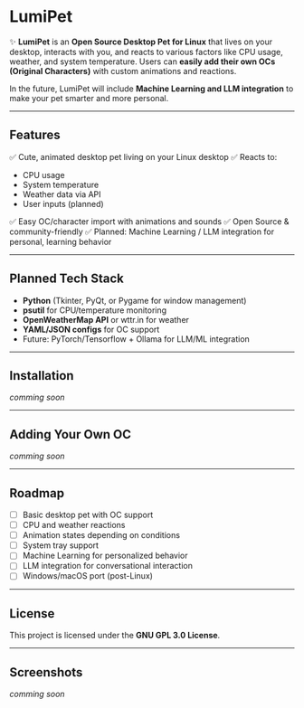 # LumiPet

✨ **LumiPet** is an **Open Source Desktop Pet for Linux** that lives on your desktop, interacts with you, and reacts to various factors like CPU usage, weather, and system temperature. Users can **easily add their own OCs (Original Characters)** with custom animations and reactions.

In the future, LumiPet will include **Machine Learning and LLM integration** to make your pet smarter and more personal.

---

## Features

✅ Cute, animated desktop pet living on your Linux desktop
✅ Reacts to:

* CPU usage
* System temperature
* Weather data via API
* User inputs (planned)

✅ Easy OC/character import with animations and sounds
✅ Open Source & community-friendly
✅ Planned: Machine Learning / LLM integration for personal, learning behavior

---

## Planned Tech Stack

* **Python** (Tkinter, PyQt, or Pygame for window management)
* **psutil** for CPU/temperature monitoring
* **OpenWeatherMap API** or wttr.in for weather
* **YAML/JSON configs** for OC support
* Future: PyTorch/Tensorflow + Ollama for LLM/ML integration

---

## Installation

*comming soon*

---

## Adding Your Own OC

*comming soon*

---

## Roadmap

- [ ] Basic desktop pet with OC support
- [ ] CPU and weather reactions
- [ ] Animation states depending on conditions
- [ ] System tray support
- [ ] Machine Learning for personalized behavior
- [ ] LLM integration for conversational interaction
- [ ] Windows/macOS port (post-Linux)

---

## License

This project is licensed under the **GNU GPL 3.0 License**.

---

## Screenshots

*comming soon*
